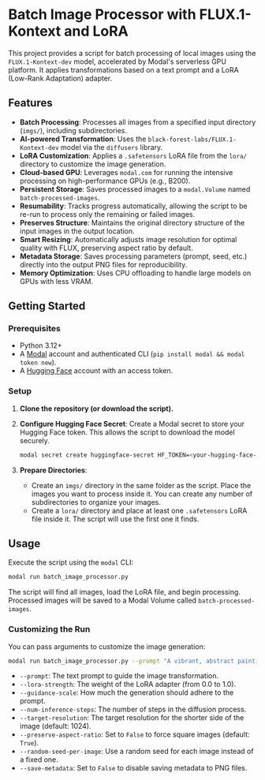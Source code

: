 # Batch Image Processor with FLUX.1-Kontext and LoRA

This project provides a script for batch processing of local images using the `FLUX.1-Kontext-dev` model, accelerated by Modal's serverless GPU platform. It applies transformations based on a text prompt and a LoRA (Low-Rank Adaptation) adapter.

## Features

- **Batch Processing**: Processes all images from a specified input directory (`imgs/`), including subdirectories.
- **AI-powered Transformation**: Uses the `black-forest-labs/FLUX.1-Kontext-dev` model via the `diffusers` library.
- **LoRA Customization**: Applies a `.safetensors` LoRA file from the `lora/` directory to customize the image generation.
- **Cloud-based GPU**: Leverages `modal.com` for running the intensive processing on high-performance GPUs (e.g., B200).
- **Persistent Storage**: Saves processed images to a `modal.Volume` named `batch-processed-images`.
- **Resumability**: Tracks progress automatically, allowing the script to be re-run to process only the remaining or failed images.
- **Preserves Structure**: Maintains the original directory structure of the input images in the output location.
- **Smart Resizing**: Automatically adjusts image resolution for optimal quality with FLUX, preserving aspect ratio by default.
- **Metadata Storage**: Saves processing parameters (prompt, seed, etc.) directly into the output PNG files for reproducibility.
- **Memory Optimization**: Uses CPU offloading to handle large models on GPUs with less VRAM.

## Getting Started

### Prerequisites

- Python 3.12+
- A [Modal](https://modal.com/) account and authenticated CLI (`pip install modal && modal token new`).
- A [Hugging Face](https://huggingface.co/) account with an access token.

### Setup

1.  **Clone the repository (or download the script).**

2.  **Configure Hugging Face Secret**:
    Create a Modal secret to store your Hugging Face token. This allows the script to download the model securely.
    ```bash
    modal secret create huggingface-secret HF_TOKEN=<your-hugging-face-token>
    ```

3.  **Prepare Directories**:
    - Create an `imgs/` directory in the same folder as the script. Place the images you want to process inside it. You can create any number of subdirectories to organize your images.
    - Create a `lora/` directory and place at least one `.safetensors` LoRA file inside it. The script will use the first one it finds.

## Usage

Execute the script using the `modal` CLI:

```bash
modal run batch_image_processor.py
```

The script will find all images, load the LoRA file, and begin processing. Processed images will be saved to a Modal Volume called `batch-processed-images`.

### Customizing the Run

You can pass arguments to customize the image generation:

```bash
modal run batch_image_processor.py --prompt "A vibrant, abstract painting" --lora-strength 0.8 --target-resolution 768 --preserve-aspect-ratio False
```

- `--prompt`: The text prompt to guide the image transformation.
- `--lora-strength`: The weight of the LoRA adapter (from 0.0 to 1.0).
- `--guidance-scale`: How much the generation should adhere to the prompt.
- `--num-inference-steps`: The number of steps in the diffusion process.
- `--target-resolution`: The target resolution for the shorter side of the image (default: 1024).
- `--preserve-aspect-ratio`: Set to `False` to force square images (default: `True`).
- `--random-seed-per-image`: Use a random seed for each image instead of a fixed one.
- `--save-metadata`: Set to `False` to disable saving metadata to PNG files.

